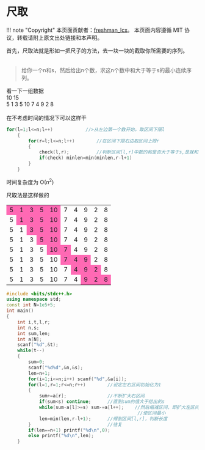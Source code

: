 # 尺取

!!! note "Copyright"
    本页面贡献者：[freshman_lcx]()。
    本页面内容遵循 MIT 协议，转载请附上原文出处链接和本声明。


首先，尺取法就是形如一把尺子的方法，去一块一块的截取你所需要的序列。<br/><br/>
> 给你一个n和s，然后给出n个数，求这n个数中和大于等于s的最小连续序列。

看一下一组数据<br/>
10 15<br/>
5 1 3 5 10 7 4 9 2 8<br/><br/>
在不考虑时间的情况下可以这样干
```cpp
for(l=1;l<=n;l++)            //>从左边第一个数开始，取区间下限l
    {
        for(r=l;l<=n;l++)        //在区间下限右边取区间上限r
        {
            check(l,r);          //判断区间[l,r]中数的和是否大于等于s,是就和最小长度比较。
            if(check) minlen=min(minlen,r-l+1)
        }
    }
```
时间复杂度为 O($n^{2}$)


尺取法是这样做的<br/>
<table>
    <tr>
        <td bgcolor=#FF69B4>5</td> 
        <td bgcolor=#FF69B4>1</td>
       <td bgcolor=#FF69B4>3</td>
       <td bgcolor=#FF69B4>5</td>
       <td bgcolor=#FF69B4>10</td>
       <td>7</td>
       <td>4</td>
       <td>9</td>
       <td>2</td>
       <td>8</td> 
  </tr>
    <tr>
        <td>5</td> 
        <td bgcolor=#FF69B4>1</td>
       <td bgcolor=#FF69B4>3</td>
       <td bgcolor=#FF69B4>5</td>
       <td bgcolor=#FF69B4>10</td>
       <td>7</td>
       <td>4</td>
       <td>9</td>
       <td>2</td>
       <td>8</td> 
  </tr>
    <tr>
        <td>5</td> 
        <td>1</td>
       <td bgcolor=#FF69B4>3</td>
       <td bgcolor=#FF69B4>5</td>
       <td bgcolor=#FF69B4>10</td>
       <td>7</td>
       <td>4</td>
       <td>9</td>
       <td>2</td>
       <td>8</td> 
  </tr>
    <tr>
        <td>5</td> 
        <td>1</td>
       <td>3</td>
       <td bgcolor=#FF69B4>5</td>
       <td bgcolor=#FF69B4>10</td>
       <td>7</td>
       <td>4</td>
       <td>9</td>
       <td>2</td>
       <td>8</td> 
  </tr>
    <tr>
        <td>5</td> 
        <td>1</td>
       <td>3</td>
       <td>5</td>
       <td bgcolor=#FF69B4>10</td>
       <td bgcolor=#FF69B4>7</td>
       <td>4</td>
       <td>9</td>
       <td>2</td>
       <td>8</td> 
  </tr>
    <tr>
        <td>5</td> 
        <td>1</td>
       <td>3</td>
       <td>5</td>
       <td>10</td>
       <td bgcolor=#FF69B4>7</td>
       <td bgcolor=#FF69B4>4</td>
       <td bgcolor=#FF69B4>9</td>
       <td>2</td>
       <td>8</td> 
  </tr>
    <tr>
        <td>5</td> 
        <td>1</td>
       <td>3</td>
       <td>5</td>
       <td>10</td>
       <td>7</td>
       <td bgcolor=#FF69B4>4</td>
       <td bgcolor=#FF69B4>9</td>
       <td bgcolor=#FF69B4>2</td> 
       <td>8</td> 
  </tr>
    <tr>
        <td>5</td> 
        <td>1</td>
       <td>3</td>
       <td>5</td>
       <td>10</td>
       <td>7</td>
       <td>4</td>
       <td bgcolor=#FF69B4>9</td>
       <td bgcolor=#FF69B4>2</td>
       <td bgcolor=#FF69B4>8</td> 
  </tr>
</table>

```cpp
#include <bits/stdc++.h>
using namespace std;
const int N=1e5+5;
int main()
{
    int i,t,l,r;
    int n,s;
    int sum,len;
    int a[N];
    scanf("%d",&t);
    while(t--)
    {
        sum=0;
        scanf("%d%d",&n,&s);
        len=n+1;
        for(i=1;i<=n;i++) scanf("%d",&a[i]);
        for(l=1,r=1;r<=n;r++)        //设定左右区间初始化为1
        {
            sum+=a[r];               //不断扩大右区间
            if(sum<s) continue;      //直到sum的值大于给出的s
            while(sum-a[l]>=s) sum-=a[l++];    //然后缩减区间，即扩大左区间，把 多余部分踢掉
                                                //使区间最小
            len=min(len,r-l+1);      //得到区间[l,r]，判断长度
        }                            //往复
        if(len==n+1) printf("%d\n",0);
        else printf("%d\n",len);
    }
```


